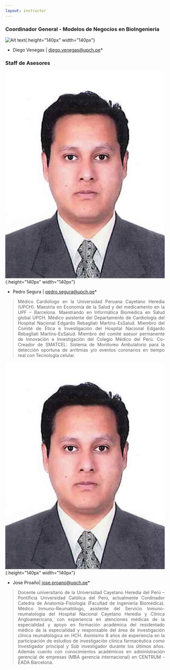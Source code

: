 ```yaml
---
layout: instructor
---
```

### Coordinador General - Modelos de Negocios en BioIngenieria
![Alt text](){:height="140px" width="140px"}

* Diego Venegas | diego.venegas@upch.pe*
><div style="text-align: justify"> </div>


### Staff de Asesores 
![Alt text](/instructors/pedro_segura.png){:height="140px" width="140px"}

* Pedro Segura | pedro.segura@upch.pe*
><div style="text-align: justify"> Médico Cardiólogo en la Universidad Peruana Cayetano Heredia (UPCH). Maestría en Economía de la Salud y del medicamento en la UPF – Barcelona. Maestrando en Informática Biomédica en Salud global UPCH. Médico asistente del Departamento de Cardiología del Hospital Nacional Edgardo Rebagliati Martins-EsSalud. Miembro del Comité de Ética e Investigación del Hospital Nacional Edgardo Rebagliati Martins-EsSalud. Miembro del comité asesor permanente de Innovación e Investigación del Colegio Médico del Perú. Co-Creador de SMATCEL: Sistema de Monitoreo Ambulatorio para la detección oportuna de arritmias y/o eventos coronarios en tiempo real con Tecnología celular. </div> 


![Alt text](/instructors/pedro_segura.png){:height="140px" width="140px"}

* Jose Proaño| jose.proano@upch.pe*
><div style="text-align: justify"> Docente universitario de la Universidad Cayetano Heredia del Perú – Pontificia Universidad Católica del Perú, actualmente Cordinador Catedra de Anatomía-Fisiología (Facultad de Ingeniería Biomédica). Médico Inmuno-Reumatólogo, asistente del Servicio Inmuno-reumatología del Hospital Nacional Cayetano Heredia y Clínica Angloamericana, con experiencia en atenciones médicas de la especialidad y apoyo en formación académica del residentado médico de la especialidad y responsable del área de investigación clínica reumatológica en HCH. Asimismo 8 años de experiencia en la participación de estudios de investigación clínica farmacéutica como Investigador principal y Sub investigador durante los últimos años. Además cuento con conocimientos académicos en administración gerencial de empresas (MBA gerencia internacional) en CENTRUM - EADA Barcelona. </div> 
